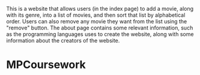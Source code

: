 This is a website that allows users (in the index page) to add a movie, along with its genre, into a list of movies, and then sort that list by alphabetical order. Users can also remove any movie they want from the list using the "remove" button.
The about page contains some relevant information, such as the programming languages uses to create the website, along with some information about the creators of the website.
# MPCoursework
